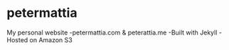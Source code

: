# petermattia

My personal website
-petermattia.com & peterattia.me
-Built with Jekyll
-Hosted on Amazon S3
